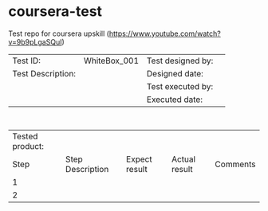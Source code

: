 # coursera-test
Test repo for coursera upskill
(https://www.youtube.com/watch?v=9b9pLgaSQuI)

| | | | |
|-----------------|------------|-----------------|-------|
|Test ID:         |WhiteBox_001|Test designed by:|       |
|Test Description:|            |Designed date:   |       |
|                 |            |Test executed by:|       |
|                 |            |Executed date:   |       |

` `

| | | | | |
|---------------|----------------|-------------|-------------|--------|
|Tested product:|                                                     |
|Step           |Step Description|Expect result|Actual result|Comments|
|1              |                                                     |
|2              |                                                     |